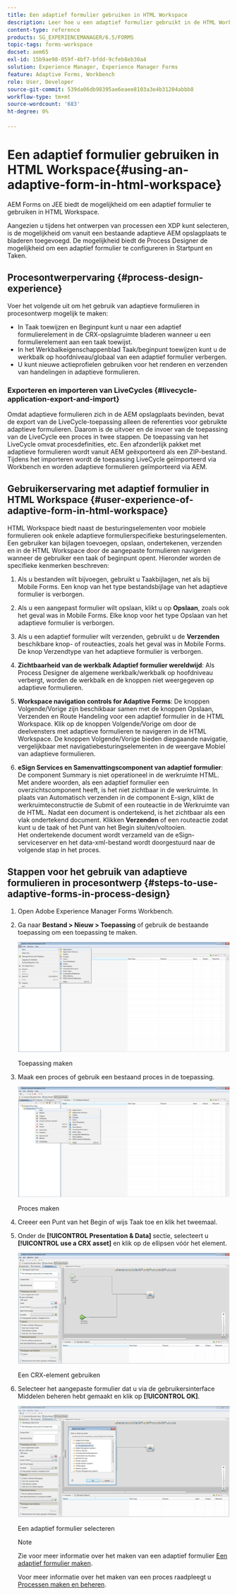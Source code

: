 ```yaml
---
title: Een adaptief formulier gebruiken in HTML Workspace
description: Leer hoe u een adaptief formulier gebruikt in de HTML Workspace waarmee veldwerkers het formulier op hun apparaten kunnen openen.
content-type: reference
products: SG_EXPERIENCEMANAGER/6.5/FORMS
topic-tags: forms-workspace
docset: aem65
exl-id: 15b9ae98-059f-4bf7-bfdd-9cfeb8eb30a4
solution: Experience Manager, Experience Manager Forms
feature: Adaptive Forms, Workbench
role: User, Developer
source-git-commit: 539da06db98395ae6eaee8103a3e4b31204abbb8
workflow-type: tm+mt
source-wordcount: '683'
ht-degree: 0%

---
```


# Een adaptief formulier gebruiken in HTML Workspace{#using-an-adaptive-form-in-html-workspace}

AEM Forms on JEE biedt de mogelijkheid om een adaptief formulier te gebruiken in HTML Workspace.

Aangezien u tijdens het ontwerpen van processen een XDP kunt selecteren, is de mogelijkheid om vanuit een bestaande adaptieve AEM opslagplaats te bladeren toegevoegd. De mogelijkheid biedt de Process Designer de mogelijkheid om een adaptief formulier te configureren in Startpunt en Taken.

## Procesontwerpervaring {#process-design-experience}

Voer het volgende uit om het gebruik van adaptieve formulieren in procesontwerp mogelijk te maken:

* In Taak toewijzen en Beginpunt kunt u naar een adaptief formulierelement in de CRX-opslagruimte bladeren wanneer u een formulierelement aan een taak toewijst.
* In het Werkbalkeigenschappenblad Taak/beginpunt toewijzen kunt u de werkbalk op hoofdniveau/globaal van een adaptief formulier verbergen.
* U kunt nieuwe actieprofielen gebruiken voor het renderen en verzenden van handelingen in adaptieve formulieren.

### Exporteren en importeren van LiveCycles {#livecycle-application-export-and-import}

Omdat adaptieve formulieren zich in de AEM opslagplaats bevinden, bevat de export van de LiveCycle-toepassing alleen de referenties voor gebruikte adaptieve formulieren. Daarom is de uitvoer en de invoer van de toepassing van de LiveCycle een proces in twee stappen. De toepassing van het LiveCycle omvat procesdefinities, etc. Een afzonderlijk pakket met adaptieve formulieren wordt vanuit AEM geëxporteerd als een ZIP-bestand. Tijdens het importeren wordt de toepassing LiveCycle geïmporteerd via Workbench en worden adaptieve formulieren geïmporteerd via AEM.

## Gebruikerservaring met adaptief formulier in HTML Workspace {#user-experience-of-adaptive-form-in-html-workspace}

HTML Workspace biedt naast de besturingselementen voor mobiele formulieren ook enkele adaptieve formulierspecifieke besturingselementen. Een gebruiker kan bijlagen toevoegen, opslaan, ondertekenen, verzenden en in de HTML Workspace door de aangepaste formulieren navigeren wanneer de gebruiker een taak of beginpunt opent. Hieronder worden de specifieke kenmerken beschreven:

1. Als u bestanden wilt bijvoegen, gebruikt u Taakbijlagen, net als bij Mobile Forms. Een knop van het type bestandsbijlage van het adaptieve formulier is verborgen.

1. Als u een aangepast formulier wilt opslaan, klikt u op **Opslaan**, zoals ook het geval was in Mobile Forms. Elke knop voor het type Opslaan van het adaptieve formulier is verborgen.

1. Als u een adaptief formulier wilt verzenden, gebruikt u de **Verzenden** beschikbare knop- of routeacties, zoals het geval was in Mobile Forms. De knop Verzendtype van het adaptieve formulier is verborgen.

1. **Zichtbaarheid van de werkbalk Adaptief formulier wereldwijd**: Als Process Designer de algemene werkbalk/werkbalk op hoofdniveau verbergt, worden de werkbalk en de knoppen niet weergegeven op adaptieve formulieren.

1. **Workspace navigation controls for Adaptive Forms**: De knoppen Volgende/Vorige zijn beschikbaar samen met de knoppen Opslaan, Verzenden en Route Handeling voor een adaptief formulier in de HTML Workspace. Klik op de knoppen Volgende/Vorige om door de deelvensters met adaptieve formulieren te navigeren in de HTML Workspace. De knoppen Volgende/Vorige bieden diepgaande navigatie, vergelijkbaar met navigatiebesturingselementen in de weergave Mobiel van adaptieve formulieren.

1. **eSign Services en Samenvattingscomponent van adaptief formulier**: De component Summary is niet operationeel in de werkruimte HTML. Met andere woorden, als een adaptief formulier een overzichtscomponent heeft, is het niet zichtbaar in de werkruimte. In plaats van Automatisch verzenden in de component E-sign, klikt de werkruimteconstructie de Submit of een routeactie in de Werkruimte van de HTML. Nadat een document is ondertekend, is het zichtbaar als een vlak ondertekend document. Klikken **Verzenden** of een routeactie zodat kunt u de taak of het Punt van het Begin sluiten/voltooien.\
   Het ondertekende document wordt verzameld van de eSign-serviceserver en het data-xml-bestand wordt doorgestuurd naar de volgende stap in het proces.

## Stappen voor het gebruik van adaptieve formulieren in procesontwerp {#steps-to-use-adaptive-forms-in-process-design}

1. Open Adobe Experience Manager Forms Workbench.

1. Ga naar **Bestand > Nieuw > Toepassing** of gebruik de bestaande toepassing om een toepassing te maken.

   ![Nieuwe toepassing maken](assets/create_new_appl.png)

   Toepassing maken

1. Maak een proces of gebruik een bestaand proces in de toepassing.

   ![Nieuw proces maken](assets/create_new_process.png)

   Proces maken

1. Creeer een Punt van het Begin of wijs Taak toe en klik het tweemaal.
1. Onder de **[!UICONTROL Presentation & Data]** sectie, selecteert u **[!UICONTROL use a CRX asset]** en klik op de ellipsen vóór het element.

   ![Een CRX-element gebruiken](assets/use_crx_asset.png)

   Een CRX-element gebruiken

1. Selecteer het aangepaste formulier dat u via de gebruikersinterface Middelen beheren hebt gemaakt en klik op **[!UICONTROL OK]**.

   ![Een adaptief formulier selecteren](assets/selecting_form.png)

   Een adaptief formulier selecteren

   >[!NOTE]
   >
   >Zie voor meer informatie over het maken van een adaptief formulier [Een adaptief formulier maken](../../forms/using/creating-adaptive-form.md).
   >
   >
   >Voor meer informatie over het maken van een proces raadpleegt u [Processen maken en beheren](https://help.adobe.com/en_US/AEMForms/6.1/WorkbenchHelp/WS92d06802c76abadb-1cc35bda128261a20dd-7ff7.2.html).
